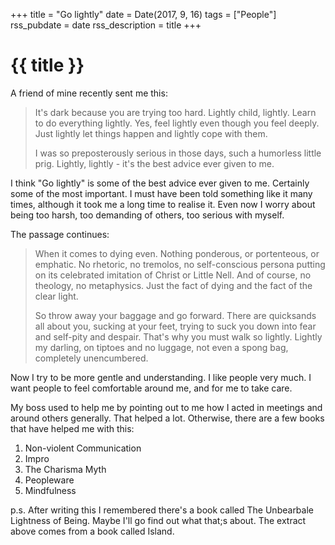 +++
title = "Go lightly"
date = Date(2017, 9, 16)
tags = ["People"]
rss_pubdate = date
rss_description = title
+++

# {{ title }}

A friend of mine recently sent me this:

> It's dark because you are trying too hard.
Lightly child, lightly. Learn to do everything lightly.
Yes, feel lightly even though you feel deeply.
Just lightly let things happen and lightly cope with them.
>
> I was so preposterously serious in those days, such a humorless little prig.
Lightly, lightly - it's the best advice ever given to me.

I think "Go lightly" is some of the best advice ever given to me.
Certainly some of the most important. I must have been told something
like it many times, although it took me a long time to realise it.
Even now I worry about being too harsh, too demanding of others,
too serious with myself.

The passage continues:

> When it comes to dying even. Nothing ponderous, or portenteous, or emphatic.
No rhetoric, no tremolos, no self-conscious persona putting on its celebrated
imitation of Christ or Little Nell.
And of course, no theology, no metaphysics.
Just the fact of dying and the fact of the clear light.
>
> So throw away your baggage and go forward.
There are quicksands all about you, sucking at your feet, trying to suck
you down into fear and self-pity and despair.
That's why you must walk so lightly.
Lightly my darling, on tiptoes and no luggage, not even a spong bag,
completely unencumbered.

Now I try to be more gentle and understanding. I like people very much.
I want people to feel comfortable around me, and for me to take care.

My boss used to help me by pointing out to me how I acted in meetings and
around others generally. That helped a lot. Otherwise, there are a few books
that have helped me with this:
1. Non-violent Communication
2. Impro
3. The Charisma Myth
4. Peopleware
5. Mindfulness

p.s. After writing this I remembered there's a book called The Unbearbale Lightness
of Being. Maybe I'll go find out what that;s about. The extract above comes from a
book called Island.
